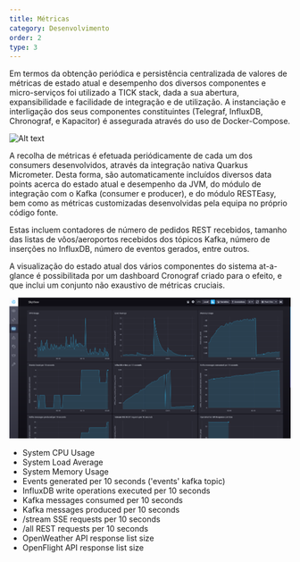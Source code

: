 ```yaml
---
title: Métricas
category: Desenvolvimento
order: 2
type: 3
---
```


Em termos da obtenção periódica e persistência centralizada de valores de métricas de estado atual e desempenho dos diversos componentes e micro-serviços foi utilizado a TICK stack, dada a sua abertura, expansibilidade e facilidade de integração e de utilização.
A instanciação e interligação dos seus componentes constituintes (Telegraf, InfluxDB, Chronograf, e Kapacitor) é assegurada através do uso de Docker-Compose.

![Alt text](https://lh5.googleusercontent.com/FcW4kuGJcVRBmOFPyBmaIsLypBkmh2UAcqRTFp0IwNfj1nlHotmClBMoQPyge8ZvL-YGaHnlXxr6d_b64DHdOkHGaXvx4pLPAGIg14HGgYaSb-rV_1PgO6x63LRRGzdC3w
 "Title")

A recolha de métricas é efetuada periódicamente de cada um dos consumers desenvolvidos, através da integração nativa Quarkus Micrometer.
Desta forma, são automaticamente incluídos diversos data points acerca do estado atual e desempenho da JVM, do módulo de integração com o Kafka (consumer e producer), e do módulo RESTEasy, bem como as métricas customizadas desenvolvidas pela equipa no próprio código fonte.

Estas incluem contadores de número de pedidos REST recebidos, tamanho das listas de vôos/aeroportos recebidos dos tópicos Kafka, número de inserções no InfluxDB, número de eventos gerados, entre outros.

A visualização do estado atual dos vários componentes do sistema at-a-glance é possibilitada por um dashboard Cronograf criado para o efeito, e que inclui um conjunto não exaustivo de métricas cruciais.

![Alt text](/images/posts/es_tick.png?raw=true "Title")

- System CPU Usage
- System Load Average
- System Memory Usage
- Events generated per 10 seconds ('events' kafka topic)
- InfluxDB write operations executed per 10 seconds
- Kafka messages consumed per 10 seconds
- Kafka messages produced per 10 seconds
- /stream SSE requests per 10 seconds
- /all REST requests per 10 seconds
- OpenWeather API response list size
- OpenFlight API response list size